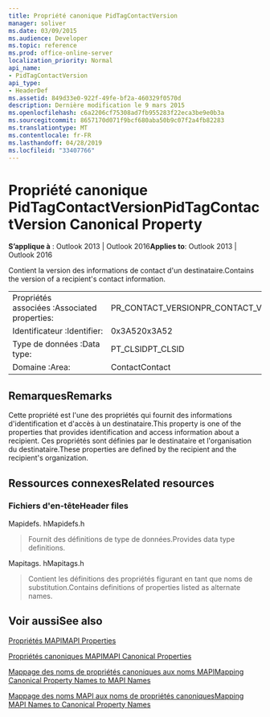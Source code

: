 ```yaml
---
title: Propriété canonique PidTagContactVersion
manager: soliver
ms.date: 03/09/2015
ms.audience: Developer
ms.topic: reference
ms.prod: office-online-server
localization_priority: Normal
api_name:
- PidTagContactVersion
api_type:
- HeaderDef
ms.assetid: 849d33e0-922f-49fe-bf2a-460329f0570d
description: Dernière modification le 9 mars 2015
ms.openlocfilehash: c6a2206cf75308ad7fb955283f22eca3be9e0b3a
ms.sourcegitcommit: 8657170d071f9bcf680aba50b9c07f2a4fb82283
ms.translationtype: MT
ms.contentlocale: fr-FR
ms.lasthandoff: 04/28/2019
ms.locfileid: "33407766"
---
```

# <a name="pidtagcontactversion-canonical-property"></a><span data-ttu-id="1d423-103">Propriété canonique PidTagContactVersion</span><span class="sxs-lookup"><span data-stu-id="1d423-103">PidTagContactVersion Canonical Property</span></span>

  
  
<span data-ttu-id="1d423-104">**S’applique à** : Outlook 2013 | Outlook 2016</span><span class="sxs-lookup"><span data-stu-id="1d423-104">**Applies to**: Outlook 2013 | Outlook 2016</span></span> 
  
<span data-ttu-id="1d423-105">Contient la version des informations de contact d'un destinataire.</span><span class="sxs-lookup"><span data-stu-id="1d423-105">Contains the version of a recipient's contact information.</span></span>
  
|||
|:-----|:-----|
|<span data-ttu-id="1d423-106">Propriétés associées :</span><span class="sxs-lookup"><span data-stu-id="1d423-106">Associated properties:</span></span>  <br/> |<span data-ttu-id="1d423-107">PR_CONTACT_VERSION</span><span class="sxs-lookup"><span data-stu-id="1d423-107">PR_CONTACT_VERSION</span></span>  <br/> |
|<span data-ttu-id="1d423-108">Identificateur :</span><span class="sxs-lookup"><span data-stu-id="1d423-108">Identifier:</span></span>  <br/> |<span data-ttu-id="1d423-109">0x3A52</span><span class="sxs-lookup"><span data-stu-id="1d423-109">0x3A52</span></span>  <br/> |
|<span data-ttu-id="1d423-110">Type de données :</span><span class="sxs-lookup"><span data-stu-id="1d423-110">Data type:</span></span>  <br/> |<span data-ttu-id="1d423-111">PT_CLSID</span><span class="sxs-lookup"><span data-stu-id="1d423-111">PT_CLSID</span></span>  <br/> |
|<span data-ttu-id="1d423-112">Domaine :</span><span class="sxs-lookup"><span data-stu-id="1d423-112">Area:</span></span>  <br/> |<span data-ttu-id="1d423-113">Contact</span><span class="sxs-lookup"><span data-stu-id="1d423-113">Contact</span></span>  <br/> |
   
## <a name="remarks"></a><span data-ttu-id="1d423-114">Remarques</span><span class="sxs-lookup"><span data-stu-id="1d423-114">Remarks</span></span>

<span data-ttu-id="1d423-115">Cette propriété est l'une des propriétés qui fournit des informations d'identification et d'accès à un destinataire.</span><span class="sxs-lookup"><span data-stu-id="1d423-115">This property is one of the properties that provides identification and access information about a recipient.</span></span> <span data-ttu-id="1d423-116">Ces propriétés sont définies par le destinataire et l'organisation du destinataire.</span><span class="sxs-lookup"><span data-stu-id="1d423-116">These properties are defined by the recipient and the recipient's organization.</span></span>
  
## <a name="related-resources"></a><span data-ttu-id="1d423-117">Ressources connexes</span><span class="sxs-lookup"><span data-stu-id="1d423-117">Related resources</span></span>

### <a name="header-files"></a><span data-ttu-id="1d423-118">Fichiers d'en-tête</span><span class="sxs-lookup"><span data-stu-id="1d423-118">Header files</span></span>

<span data-ttu-id="1d423-119">Mapidefs. h</span><span class="sxs-lookup"><span data-stu-id="1d423-119">Mapidefs.h</span></span>
  
> <span data-ttu-id="1d423-120">Fournit des définitions de type de données.</span><span class="sxs-lookup"><span data-stu-id="1d423-120">Provides data type definitions.</span></span>
    
<span data-ttu-id="1d423-121">Mapitags. h</span><span class="sxs-lookup"><span data-stu-id="1d423-121">Mapitags.h</span></span>
  
> <span data-ttu-id="1d423-122">Contient les définitions des propriétés figurant en tant que noms de substitution.</span><span class="sxs-lookup"><span data-stu-id="1d423-122">Contains definitions of properties listed as alternate names.</span></span>
    
## <a name="see-also"></a><span data-ttu-id="1d423-123">Voir aussi</span><span class="sxs-lookup"><span data-stu-id="1d423-123">See also</span></span>



[<span data-ttu-id="1d423-124">Propriétés MAPI</span><span class="sxs-lookup"><span data-stu-id="1d423-124">MAPI Properties</span></span>](mapi-properties.md)
  
[<span data-ttu-id="1d423-125">Propriétés canoniques MAPI</span><span class="sxs-lookup"><span data-stu-id="1d423-125">MAPI Canonical Properties</span></span>](mapi-canonical-properties.md)
  
[<span data-ttu-id="1d423-126">Mappage des noms de propriétés canoniques aux noms MAPI</span><span class="sxs-lookup"><span data-stu-id="1d423-126">Mapping Canonical Property Names to MAPI Names</span></span>](mapping-canonical-property-names-to-mapi-names.md)
  
[<span data-ttu-id="1d423-127">Mappage des noms MAPI aux noms de propriétés canoniques</span><span class="sxs-lookup"><span data-stu-id="1d423-127">Mapping MAPI Names to Canonical Property Names</span></span>](mapping-mapi-names-to-canonical-property-names.md)

